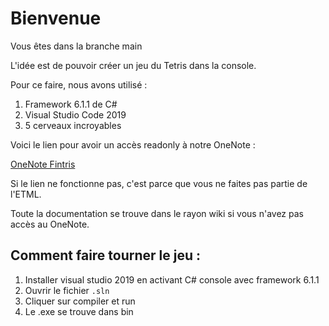 # Bienvenue

Vous êtes dans la branche main

L'idée est de pouvoir créer un jeu du Tetris dans la console.

Pour ce faire, nous avons utilisé : 
  1. Framework 6.1.1 de C#
  2. Visual Studio Code 2019
  3. 5 cerveaux incroyables
  

Voici le lien pour avoir un accès readonly à notre OneNote :

[OneNote Fintris](https://eduvaud-my.sharepoint.com/:o:/g/personal/px01evl_eduvaud_ch/El_ACEKErYlNokXGlRkm3YABwHaYFge-tylSLna_fGiRfw?e=CcQzBv)

Si le lien ne fonctionne pas, c'est parce que vous ne faites pas partie de l'ETML.

Toute la documentation se trouve dans le rayon wiki si vous n'avez pas accès au OneNote.
  
## Comment faire tourner le jeu :
1. Installer visual studio 2019 en activant C# console avec framework 6.1.1
2. Ouvrir le fichier `.sln`
3. Cliquer sur compiler et run
4. Le .exe se trouve dans bin
